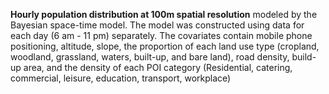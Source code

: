
**Hourly population distribution at 100m spatial resolution** modeled by the Bayesian space-time model. The model was constructed using data for each day (6 am - 11 pm) separately. The covariates contain mobile phone positioning, altitude, slope, the proportion of each land use type (cropland, woodland, grassland, waters, built-up, and bare land), road density, build-up area, and the density of each POI category (Residential, catering, commercial, leisure, education, transport, workplace)
